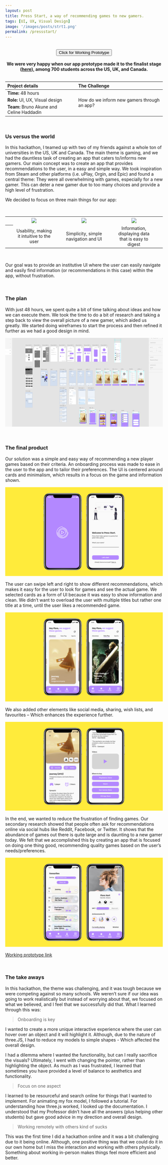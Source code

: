 ```yaml
---
layout: post
title: Press Start, a way of recommending games to new gamers.
tags: [UI, UX, Visual Design]
image: '/images/posts/strt1.png'
permalink: /pressstart/
---
```


<br>

<center><button class='c-btn c-btn--small' onclick="window.location.href = 'https://xd.adobe.com/view/93f42c2c-4e6b-4231-61a2-45b95ab6f5ef-e5c5/';">Click for Working Prototype</button></center>

<br>

<center><b>We were very happy when our app prototype made it to the finalist stage (<a href="https://assets.adobe.com/public/b7e508d5-10e4-4af1-7450-be3ced472a1d">here</a>), among 700 students across the US, UK, and Canada.</b></center>

<br>

<table>
<colgroup>
<col width="40%" />
<col width="5%" />
<col width="55%" />
</colgroup>
<thead>
<tr align="left">
<th>Project details</th>
<th></th>
<th>The Challenge</th>
</tr>
</thead>
<tbody>
<tr>
<td markdown="span"><b>Time:</b> 48 hours</td>
<td></td>
<td rowspan="3">How do we inform new gamers through an app?</td>
</tr>
<tr>
<td markdown="span"><b>Role:</b> UI, UX, Visual design</td>
<td></td>
</tr>
<tr>
<td markdown="span"><b>Team:</b> Bruno Akune and Celine Haddadin</td>
<td></td>
</tr>
</tbody>
</table>

<br>

### Us versus the world

In this hackathon, I teamed up with two of my friends against a whole ton of universities in the US, UK and Canada. The main theme is gaming, and we had the dauntless task of creating an app that caters to/informs new gamers. Our main concept was to create an app that provides recommendations to the user, in a easy and simple way. We took inspiration from Steam and other platforms (i.e. uPlay, Orgin, and Epic) and found a central theme: They were all overwhelming with games, especially for a new gamer. This can deter a new gamer due to too many choices and provide a high level of frustration.

We decided to focus on three main things for our app:

<br>

<table>
    <colgroup>
<col width="5%" />        
<col width="26.66%" />
<col width="5%" />   
<col width="26.66%" />
<col width="5%" />   
<col width="26.66%" />
<col width="5%" />   
   </colgroup>
  <tr>
    <th align="center"></th>
    <th align="center"><img src="https://wilsontruong.com/images/posts/strt7.png"></th>
    <th align="center"></th>
    <th align="center"><img src="https://wilsontruong.com/images/posts/strt8.png"></th>
    <th align="center"></th>
    <th align="center"><img src="https://wilsontruong.com/images/posts/strt9.png"></th>
    <th align="center"></th>
  </tr>
  <tr>
    <th align="center"></th>
    <td align="center">Usability, making it intuitive to the user</td>
    <td align="center"></td>
    <td align="center">Simplicity, simple navigation and UI</td>
    <td align="center"></td>
    <td align="center">Information, displaying data that is easy to digest</td>
    <td align="center"></td>
  </tr>
</table>

<br>    

Our goal was to provide an institutive UI where the user can easily navigate and easily find information (or recommendations in this case) within the app, without frustration.

<br>

### The plan
  
With just 48 hours, we spent quite a bit of time talking about ideas and how we can execute them. We took the time to do a bit of research and taking a step back to view the overall picture of a new gamer, which aided us greatly. We started doing wireframes to start the process and then refined it further as we had a good design in mind.

![image](/images/posts/strt6.png)

<br>

### The final product

Our solution was a simple and easy way of recommending a new player games based on their criteria. An onboarding process was made to ease in the user to the app and to tailor their preferences. The UI is centered around cards and minimalism, which results in a focus on the game and information shown. 

![image](/images/posts/strt5.png)

The user can swipe left and right to show different recommendations, which makes it easy for the user to look for games and see the actual game. We selected cards as a form of UI because it was easy to show information and clean. We didn’t want to overload the user with multiple titles but rather one title at a time, until the user likes a recommended game.

![image](/images/posts/strt2.png)

We also added other elements like social media, sharing, wish lists, and favourites – Which enhances the experience further.

![image](/images/posts/strt3.png)

In the end, we wanted to reduce the frustration of finding games. Our secondary research showed that people often ask for recommendations online via social hubs like Reddit, Facebook, or Twitter. It shows that the abundance of games out there is quite large and is daunting to a new gamer today. We felt that we accomplished this by creating an app that is focused on doing one thing good, recommending quality games based on the user’s needs/preferences.

![image](/images/posts/strt4.png)

<a href="https://xd.adobe.com/view/93f42c2c-4e6b-4231-61a2-45b95ab6f5ef-e5c5/">Working prototype link</a>

<br>

### The take aways

In this hackathon, the theme was challenging, and it was tough because we were competing against so many schools. We weren’t sure if our idea was going to work realistically but instead of worrying about that, we focused on what we believed, and I feel that we successfully did that. What I learned through this was: 

> Onboarding is key

I wanted to create a more unique interactive experience where the user can hover over an object and it will highlight it. Although, due to the nature of three.JS, I had to reduce my models to simple shapes - Which affected the overall design.
    
I had a dilemma where I wanted the functionality, but can I really sacrifice the visuals? Ultimately, I went with changing the pointer, rather than highlighting the object. As much as I was frustrated, I learned that sometimes you have provided a level of balance to aesthetics and functionality.

> Focus on one aspect

I learned to be resourceful and search online for things that I wanted to implement. For animating my fox model, I followed a tutorial. For understanding how three.js worked, I looked up the documentation. I understood that my Professor didn’t have all the answers (plus helping other students) but gave good advice in my direction and overall design.

> Working remotely with others kind of sucks

This was the first time I did a hackathon online and it was a bit challenging due to it being online. Although, one positive thing was that we could do it in our own home but I miss the interaction and working with others physically. Something about working in-person makes things feel more efficient and better.

<br>
